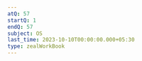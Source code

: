 ```yaml
---
atQ: 57
startQ: 1
endQ: 57
subject: OS
last_time: 2023-10-10T00:00:00.000+05:30
type: zealWorkBook
---
```

